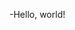 -Hello, world!
<!---
flionte/flionte is a ✨ special ✨ repository because its `README.md` (this file) appears on your GitHub profile.
You can click the Preview link to take a look at your changes.
--->
